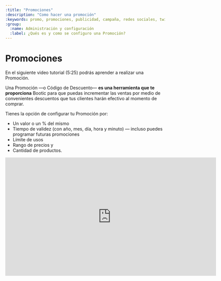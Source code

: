 ```yaml
---
:title: "Promociones"
:description: "Como hacer una promoción"
:keywords: promo, promociones, publicidad, campaña, redes sociales, twitter, facebook, blog, screencast, video, video tutorial
:group:
  :name: Administración y configuración
  :label: ¿Qués es y como se configuro una Promoción?
---
```


# Promociones

En el siguiente video tutorial (5:25) podrás aprender a realizar una Promoción. 

Una Promoción —o Código de Descuento— **es una herramienta que te proporciona** Bootic para que puedas incrementar las ventas por medio de convenientes descuentos que tus clientes harán efectivo al momento de comprar.

Tienes la opción de configurar tu Promoción por:

* Un valor o un % del mismo
* Tiempo de validez (con año, mes, día, hora y minuto) — incluso puedes programar futuras promociones
* Límite de usos
* Rango de precios y
* Cantidad de productos.


<iframe width="665" height="374" src="http://www.youtube.com/embed/1a9w1bM3-4g"
frameborder="0" allowfullscreen></iframe>

